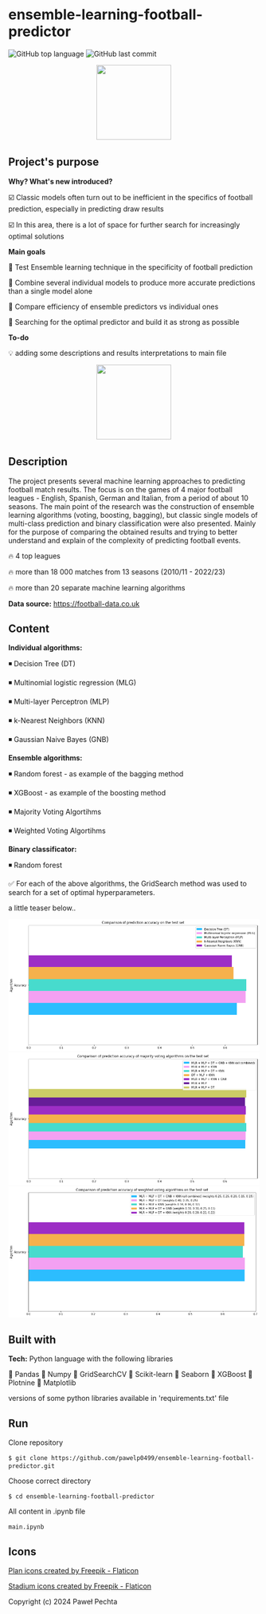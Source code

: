 # ensemble-learning-football-predictor


<img alt="GitHub top language" src="https://img.shields.io/github/languages/top/pawelp0499/ensemble-learning-football-predictor?style=plastic"> <img alt="GitHub last commit" src="https://img.shields.io/github/last-commit/pawelp0499/ensemble-learning-football-predictor?style=plastic">


<p align="center"> <img src="https://cdn-icons-png.flaticon.com/128/1407/1407129.png" width="150" height="150" /></p>

## Project's purpose
**Why? What's new introduced?**

☑️ Classic models often turn out to be inefficient in the specifics of football prediction, especially in predicting draw results

☑️ In this area, there is a lot of space for further search for increasingly optimal solutions


**Main goals**

🎯 Test Ensemble learning technique in the specificity of football prediction

🎯 Combine several individual models to produce more accurate predictions than a single model alone

🎯 Compare efficiency of ensemble predictors vs individual ones

🎯 Searching for the optimal predictor and build it as strong as possible

**To-do**

💡 adding some descriptions and results interpretations to main file


<p align="center"> <img src="https://cdn-icons-png.flaticon.com/128/4389/4389656.png" width="150" height="150" /></p>

## Description

The project presents several machine learning approaches to predicting football match results. The focus is on the games of 4 major football leagues - English, Spanish, German and Italian, from a period of about 10 seasons. The main point of the research was the construction of ensemble learning algorithms (voting, boosting, bagging), but classic single models of multi-class prediction and binary classification were also presented. Mainly for the purpose of comparing the obtained results and trying to better understand and explain of the complexity of predicting football events.

🔥 4 top leagues

🔥 more than 18 000 matches from 13 seasons (2010/11 - 2022/23)

🔥 more than 20 separate machine learning algorithms

**Data source:** https://football-data.co.uk

## Content



**Individual algorithms:**

◾ Decision Tree (DT)

◾ Multinomial logistic regression (MLG)

◾ Multi-layer Perceptron (MLP)

◾ k-Nearest Neighbors (KNN)

◾ Gaussian Naive Bayes (GNB)

**Ensemble algorithms:**

◾ Random forest - as example of the bagging method

◾ XGBoost - as example of the boosting method

◾ Majority Voting Algortihms

◾ Weighted Voting Algortihms

**Binary classificator:**

◾ Random forest


✅ For each of the above algorithms, the GridSearch method was used to search for a set of optimal hyperparameters.


a little teaser below..

![alt text](image-2.png)
![alt text](image-1.png)
![alt text](image.png)


## Built with

**Tech:** Python language with the following libraries

🔧 Pandas 🔧 Numpy 🔧 GridSearchCV 🔧 Scikit-learn 🔧 Seaborn 🔧 XGBoost 🔧 Plotnine 🔧 Matplotlib   

versions of some python libraries available in 'requirements.txt' file

## Run

Clone repository

```
$ git clone https://github.com/pawelp0499/ensemble-learning-football-predictor.git
```

Choose correct directory

```
$ cd ensemble-learning-football-predictor
```

All content in .ipynb file

```
main.ipynb
```

## Icons

<a href="https://www.flaticon.com/free-icons/plan" title="plan icons">Plan icons created by Freepik - Flaticon</a>

<a href="https://www.flaticon.com/free-icons/stadium" title="stadium icons">Stadium icons created by Freepik - Flaticon</a>


Copyright (c) 2024 Paweł Pechta